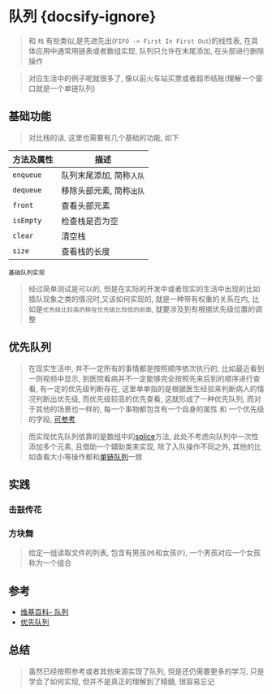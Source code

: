 # 队列 {docsify-ignore}

> 和 `栈` 有些类似,是先进先出(`FIFO -> First In First Out`)的线性表, 在具体应用中通常用链表或者数组实现, 队列只允许在末尾添加, 在头部进行删除操作

> 对应生活中的例子呢就很多了, 像以前火车站买票或者超市结账(理解一个窗口就是一个单链队列)

## 基础功能

> 对比栈的话, 这里也需要有几个基础的功能, 如下

| 方法及属性 | 描述                     |
| ---------- | ------------------------ |
| `enqueue`  | 队列末尾添加, 简称`入队` |
| `dequeue`  | 移除头部元素, 简称`出队` |
| `front`    | 查看头部元素             |
| `isEmpty`  | 检查栈是否为空           |
| `clear`    | 清空栈                   |
| `size`     | 查看栈的长度             |

`基础队列实现`

[](Queue.js ' :include :type=code')

> 经过简单测试是可以的, 但是在实际的开发中或者现实的生活中出现的比如插队现象之类的情况时,又该如何实现的, 就是一种带有权重的关系在内, 比如是`优先级比较高的排在优先级比较低的前面`, 就要涉及到有根据优先级位置的调整

## 优先队列

> 在现实生活中, 并不一定所有的事情都是按照顺序依次执行的, 比如最近看到一则视频中显示, 到医院看病并不一定能够完全按照先来后到的顺序进行查看, 有一定的优先级判断存在, 这里单单指的是根据医生经验来判断病人的情况判断出优先级, 而优先级较高的优先查看, 这就形成了一种优先队列, 而对于其他的场景也一样的, 每一个事物都包含有一个自身的属性 和 一个优先级的字段, [可参考](https://github.com/niexiaofei1988/javascript-algorithms/blob/master/src/data-structures/priority-queue/PriorityQueue.js)

> 而实现优先队列依靠的是数组中的[splice](https://developer.mozilla.org/zh-CN/docs/Web/JavaScript/Reference/Global_Objects/Array/splice)方法, 此处不考虑向队列中一次性添加多个元素, 且借助一个辅助类来实现, 除了入队操作不同之外, 其他的比如查看大小等操作都和[单链队列](https://zh.wikipedia.org/wiki/%E9%98%9F%E5%88%97#%E5%8D%95%E9%93%BE%E9%98%9F%E5%88%97)一致

[](priorityQueue.js ' :include :type=code')


## 实践

### 击鼓传花

[](hotPotato.js ' :include :type=code')


### 方块舞

> 给定一组读取文件的列表, 包含有男孩(`M`)和女孩(`F`), 一个男孩对应一个女孩称为一个组合

[](squareDance.js ' :include :type=code')

## 参考

- [维基百科- 队列](https://zh.wikipedia.org/wiki/%E9%98%9F%E5%88%97)
- [优先队列](https://zh.wikipedia.org/wiki/%E4%BC%98%E5%85%88%E9%98%9F%E5%88%97)


## 总结

> 虽然已经按照参考或者其他来源实现了队列, 但是还仍需要更多的学习, 只是学会了如何实现, 但并不是真正的理解到了精髓, 很容易忘记
